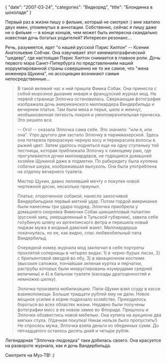 {
   "date": "2007-03-24",
   "categories": "Видеоряд",
   "title": "Блондинка в шоколаде"
}

Первый раз в жизни пишу о фильме, который не смотрел :) мне хватило двух имен, упомянутых в аннотации. Собственно, сейчас я пишу даже не о фильме -- в конце концов, чем может быть интересна скандально известная дочь богатых родителей? Интересен резонанс...

Речь, разумеется, идет "о нашей русской Пэрис Хилтон" -- Ксении Анатольевне Собчак. Она озвучивает этот кинематографический "шедевр", где настоящая Пэрис Хилтон снимается в главное роли. Дочь первого мэра Санкт-Питербурга по представлениям нашей коррумпированной страны совершенно не то же самое, что "жена инженера Щукина", но ассоциации возникают самые непосредственные...

> В такой великий час к ней пришла Фимка Собак. Она принесла с собой морозное дыхание января и французский журнал мод. На первой странице Эллочка остановилась. Сверкающая фотография изображала дочь американского миллиардера Вандербильда и вечернем платье. Там были меха и перья, шелк и жемчуг, необыкновенная легкость покроя и умопомрачительная прическа. Это решило все.
> 
> \-- Ого! -- сказала Эллочка сама себе. Это значило: "или я, или она". Утро другого дня застало Эллочку в парикмахерской. Здесь она потеряла прекрасную черную косу и перекрасила волосы в рыжий цвет. Затем удалось подняться еще на одну ступеньку той лестницы, которая приближала Эллочку к сияющему раю, где прогуливаются дочки миллиардеров, не годящиеся домашней хозяйке Щукиной даже в подметки. По рабкредиту была куплена собачья шкура, изображавшая выхухоль. Она была употреблена на отделку вечернего туалета.
> 
> Мистер Щукин, давно лелеявший мечту о покупке новой чертежной доски, несколько приуныл.
> 
> Платье, отороченное собакой, нанесло заносчивой Вандербильдихе первый меткий удар. Потом гордой американке были нанесены три удара подряд. Эллочка приобрела у домашнего скорняка Фимочки Собак шиншилловый палантин (русский заяц, умерщвленный в Тульской губернии), завела себе голубиную шляпу из аргентинского фетра и перешила новый пиджак мужа в модный дамский жакет. Миллиардерша покачнулась, но ее, как видно, спас любвеобильный папа Вандербильд.
> 
> Очередной номер журнала мод заключал в себе портреты проклятой соперницы в четырех видах: 1) в черно-бурых лисах, 2) с брильянтовой звездой во лбу, 3) в авиационном костюме (высокие сапожки, тончайшая зеленая куртка и перчатки, раструбы которых были инкрустированы изумрудами средней величины) и 4) в бальном туалете (каскады драгоценностей и немножко шелку).
> 
> Эллочка произвела мобилизацию. Папа-Щукин взял ссуду в кассе взаимопомощи. Больше тридцати рублей ему не дали. Новое мощное усилие в корне подрезало хозяйство. Приходилось бороться во всех областях жизни. Недавно были получены фотографии мисс в ее новом замке во Флориде. Пришлось и Эллочке обзавестись новой мебелью. Она купила на аукционе два мягких стула. (Удачная покупка! Никак нельзя было пропустить!) Не спросясь мужа, Эллочка взяла деньги из обеденных сумм. До пятнадцатого осталось десять дней и четыре рубля.

Легендарная "Эллочка-людоедка" таки добилась своего. Она красуется на развороте журнала, как и дочь Вандербильда.

Смотрите на Муз-ТВ! :)
